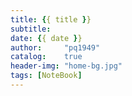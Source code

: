 ```yaml
---
title: {{ title }}
subtitle:
date: {{ date }}
author:     "pq1949"
catalog:    true
header-img: "home-bg.jpg"
tags: [NoteBook]
---
```

